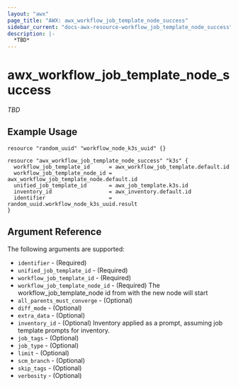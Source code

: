 ```yaml
---
layout: "awx"
page_title: "AWX: awx_workflow_job_template_node_success"
sidebar_current: "docs-awx-resource-workflow_job_template_node_success"
description: |-
  *TBD*
---
```


# awx_workflow_job_template_node_success

*TBD*

## Example Usage

```hcl
resource "random_uuid" "workflow_node_k3s_uuid" {}

resource "awx_workflow_job_template_node_success" "k3s" {
  workflow_job_template_id      = awx_workflow_job_template.default.id
  workflow_job_template_node_id = awx_workflow_job_template_node.default.id
  unified_job_template_id       = awx_job_template.k3s.id
  inventory_id                  = awx_inventory.default.id
  identifier                    = random_uuid.workflow_node_k3s_uuid.result
}
```

## Argument Reference

The following arguments are supported:

* `identifier` - (Required) 
* `unified_job_template_id` - (Required) 
* `workflow_job_template_id` - (Required) 
* `workflow_job_template_node_id` - (Required) The workflow_job_template_node id from with the new node will start
* `all_parents_must_converge` - (Optional) 
* `diff_mode` - (Optional) 
* `extra_data` - (Optional) 
* `inventory_id` - (Optional) Inventory applied as a prompt, assuming job template prompts for inventory.
* `job_tags` - (Optional) 
* `job_type` - (Optional) 
* `limit` - (Optional) 
* `scm_branch` - (Optional) 
* `skip_tags` - (Optional) 
* `verbosity` - (Optional) 

